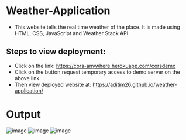 # Weather-Application
- This website tells the real time weather of the place. It is made using HTML, CSS, JavaScript and Weather Stack API
## Steps to view deployment:
- Click on the link: https://cors-anywhere.herokuapp.com/corsdemo
- Click on the button request temporary access to demo server on the above link
- Then view deployed website at: https://aditim26.github.io/weather-application/
# Output
![image](https://user-images.githubusercontent.com/91279248/187418709-7c3fa156-c40f-40f8-bc88-275392425558.png)
![image](https://user-images.githubusercontent.com/91279248/187418841-65a619de-629d-4961-9f30-3f1a6a1f14f9.png)
![image](https://user-images.githubusercontent.com/91279248/187419477-172fcafe-e9a2-4125-bd59-66d044e2a950.png)
